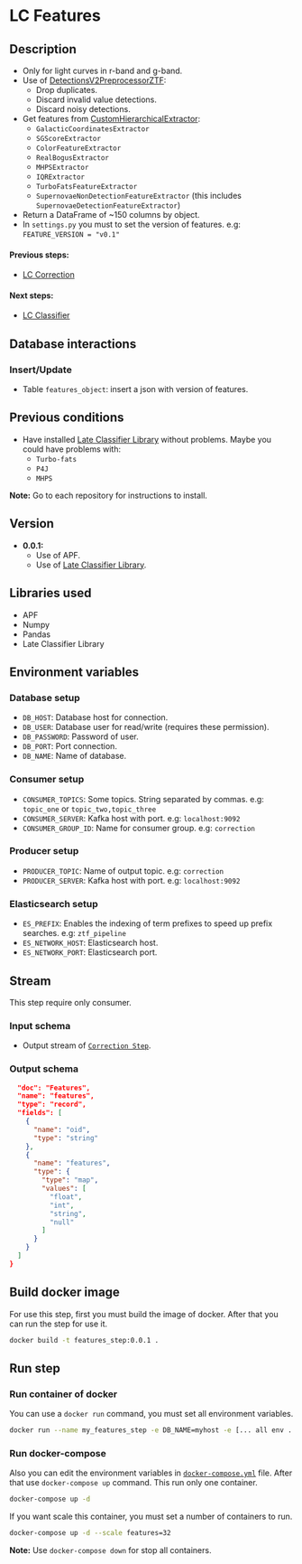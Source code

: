# LC Features 

## Description

- Only for light curves in r-band and g-band.
- Use of [DetectionsV2PreprocessorZTF](https://github.com/alercebroker/late_classifier/blob/master/late_classifier/features/preprocess/preprocess_ztf.py#L78):
	- Drop duplicates.
	- Discard invalid value detections.
	- Discard noisy detections.
- Get features from [CustomHierarchicalExtractor](https://github.com/alercebroker/late_classifier/blob/master/late_classifier/features/custom/custom_hierarchical.py#L16):
	- `GalacticCoordinatesExtractor`
	- `SGScoreExtractor`
	- `ColorFeatureExtractor`
	- `RealBogusExtractor`
	- `MHPSExtractor`
	- `IQRExtractor`
	- `TurboFatsFeatureExtractor`
	- `SupernovaeNonDetectionFeatureExtractor` (this includes `SupernovaeDetectionFeatureExtractor`)
- Return a DataFrame of ~150 columns by object.
- In `settings.py` you must to set the version of features. e.g: `FEATURE_VERSION = "v0.1"`

#### Previous steps: 
- [LC Correction](https://github.com/alercebroker/correction_step)

#### Next steps:
- [LC Classifier](https://github.com/alercebroker/late_classification_step)

## Database interactions

### Insert/Update
- Table `features_object`: insert a json with version of features.

## Previous conditions

- Have installed  [Late Classifier Library](https://github.com/alercebroker/late_classifier) without problems. Maybe you could have problems with:
	- `Turbo-fats`
	- `P4J`
	- `MHPS`
	
**Note:** Go to each repository for instructions to install.

## Version
- **0.0.1:** 
	- Use of APF.
	- Use of [Late Classifier Library](https://github.com/alercebroker/late_classifier).

## Libraries used
- APF
- Numpy
- Pandas
- Late Classifier Library

## Environment variables

### Database setup

- `DB_HOST`: Database host for connection.
- `DB_USER`: Database user for read/write (requires these permission).
- `DB_PASSWORD`: Password of user.
- `DB_PORT`: Port connection.
- `DB_NAME`: Name of database.

### Consumer setup

- `CONSUMER_TOPICS`: Some topics. String separated by commas. e.g: `topic_one` or `topic_two,topic_three`
- `CONSUMER_SERVER`: Kafka host with port. e.g: `localhost:9092`
- `CONSUMER_GROUP_ID`: Name for consumer group. e.g: `correction`

### Producer setup

- `PRODUCER_TOPIC`: Name of output topic. e.g: `correction`
- `PRODUCER_SERVER`: Kafka host with port. e.g: `localhost:9092`

### Elasticsearch setup
- `ES_PREFIX`: Enables the indexing of term prefixes to speed up prefix searches. e.g: `ztf_pipeline`
- `ES_NETWORK_HOST`: Elasticsearch host.
- `ES_NETWORK_PORT`: Elasticsearch port.

## Stream

This step require only consumer.

### Input schema
- Output stream of  [`Correction Step`](https://github.com/alercebroker/correction_step#output-schema).

### Output schema
```json
  "doc": "Features",
  "name": "features",
  "type": "record",
  "fields": [
    {
      "name": "oid",
      "type": "string"
    },
    {
      "name": "features",
      "type": {
        "type": "map",
        "values": [
          "float",
          "int",
          "string",
          "null"
        ]
      }
    }
  ]
}
```

## Build docker image
For use this step, first you must build the image of docker. After that you can run the step for use it.

```bash
docker build -t features_step:0.0.1 . 
```

## Run step

### Run container of docker
You can use a `docker run` command, you must set all environment variables.
```bash
docker run --name my_features_step -e DB_NAME=myhost -e [... all env ...] -d features_step:0.0.1
```

### Run docker-compose
Also you can edit the environment variables in [`docker-compose.yml`](https://github.com/alercebroker/feature_step/blob/master/docker-compose.yml) file. After that use `docker-compose up` command. This run only one container.

```bash
docker-compose up -d
```

If you want scale this container, you must set a number of containers to run.

```bash
docker-compose up -d --scale features=32
```

**Note:** Use `docker-compose down` for stop all containers.
